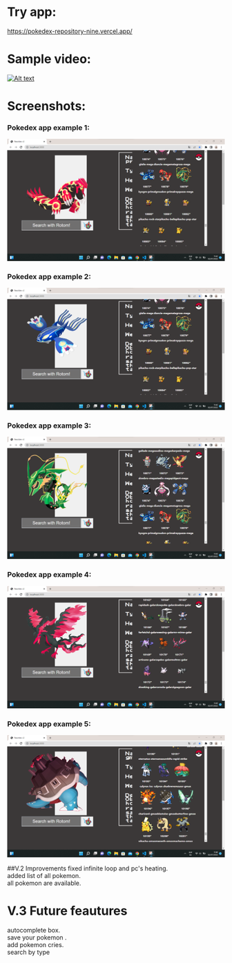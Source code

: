 
# Try app:

https://pokedex-repository-nine.vercel.app/



# Sample video:
[![Alt text](https://img.youtube.com/vi/MG7KXd9WwDI/0.jpg)](https://www.youtube.com/watch?v=MG7KXd9WwDI)



# Screenshots:
### Pokedex app example 1:
![alt text](https://github.com/zach721/ReactDex/blob/main/src/Screenshots/screenshot1_.png?raw=true)

### Pokedex app example 2:
![alt text](https://github.com/zach721/ReactDex/blob/main/src/Screenshots/screenshot2_.png?raw=true)

### Pokedex app example 3:
![alt text](https://github.com/zach721/ReactDex/blob/main/src/Screenshots/screenshot3_.png?raw=true)

### Pokedex app example 4:
![alt text](https://github.com/zach721/ReactDex/blob/main/src/Screenshots/screenshot4_.png?raw=true)

### Pokedex app example 5:
![alt text](https://github.com/zach721/ReactDex/blob/main/src/Screenshots/screenshot5_.png?raw=true)



##V.2 Improvements
 fixed infinite loop and pc's heating.\
 added list of all pokemon.\
 all pokemon are available.

# V.3 Future feautures
 autocomplete box.\
 save your pokemon .\
 add pokemon cries.\
 search by type

